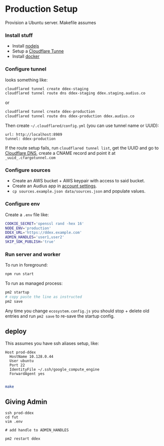 # Production Setup

Provision a Ubuntu server. Makefile assumes

### Install stuff

- Install [nodejs](https://deb.nodesource.com/)
- Setup a [Cloudflare Tunne](https://developers.cloudflare.com/cloudflare-one/connections/connect-networks/get-started/create-local-tunnel/)
- Install [docker](https://docs.docker.com/engine/install/ubuntu/)

### Configure tunnel

looks something like:

```bash
cloudflared tunnel create ddex-staging
cloudflared tunnel route dns ddex-staging ddex.staging.audius.co
```

or

```bash
cloudflared tunnel create ddex-production
cloudflared tunnel route dns ddex-production ddex.audius.co
```

Then create `~/.cloudflared/config.yml` (you can use tunnel name or UUID):

```
url: http://localhost:8989
tunnel: ddex-production
```

If the route setup fails, run `cloudflared tunnel list`, get the UUID and go to [Cloudflare DNS](https://dash.cloudflare.com/3811365464a8e56b2b27a5590e328e49/audius.co/dns/records?recordsSearchSearch=ddex), create a CNAME record and point it at `_uuid_.cfargotunnel.com`

### Configure sources

- Create an AWS bucket + AWS keypair with access to said bucket.
- Create an Audius app in [account settings](https://audius.co/settings).
- `cp sources.example.json data/sources.json` and populate values.

### Configure env

Create a `.env` file like:

```bash
COOKIE_SECRET='openssl rand -hex 16'
NODE_ENV='production'
DDEX_URL='https://ddex.example.com'
ADMIN_HANDLES='user1,user2'
SKIP_SDK_PUBLISH='true'
```

### Run server and worker

To run in foreground:

```bash
npm run start
```

To run as managed process:

```bash
pm2 startup
# copy paste the line as instructed
pm2 save
```

Any time you change `ecosystem.config.js` you should stop + delete old entries and run `pm2 save` to re-save the startup config.

## deploy

This assumes you have ssh aliases setup, like:

```
Host prod-ddex
  HostName 10.128.0.44
  User ubuntu
  Port 22
  IdentityFile ~/.ssh/google_compute_engine
  ForwardAgent yes


```

```bash
make
```

## Giving Admin

```
ssh prod-ddex
cd fut
vim .env

# add handle to ADMIN_HANDLES

pm2 restart ddex
```

